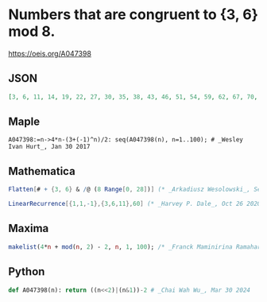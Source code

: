 # Numbers that are congruent to \{3, 6\} mod 8\.
https://oeis.org/A047398
## JSON
```JSON
[3, 6, 11, 14, 19, 22, 27, 30, 35, 38, 43, 46, 51, 54, 59, 62, 67, 70, 75, 78, 83, 86, 91, 94, 99, 102, 107, 110, 115, 118, 123, 126, 131, 134, 139, 142, 147, 150, 155, 158, 163, 166, 171, 174, 179, 182, 187, 190, 195, 198, 203, 206, 211, 214, 219, 222, 227, 230]
```
## Maple
```Maple
A047398:=n->4*n-(3+(-1)^n)/2: seq(A047398(n), n=1..100); # _Wesley Ivan Hurt_, Jan 30 2017
```
## Mathematica
```Mathematica
Flatten[# + {3, 6} & /@ (8 Range[0, 28])] (* _Arkadiusz Wesolowski_, Sep 25 2012 *)
```
```Mathematica
LinearRecurrence[{1,1,-1},{3,6,11},60] (* _Harvey P. Dale_, Oct 26 2020 *)
```
## Maxima
```Maxima
makelist(4*n + mod(n, 2) - 2, n, 1, 100); /* _Franck Maminirina Ramaharo_, Aug 06 2018 */
```
## Python
```Python
def A047398(n): return ((n<<2)|(n&1))-2 # _Chai Wah Wu_, Mar 30 2024
```
